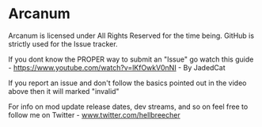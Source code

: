# Arcanum

Arcanum is licensed under All Rights Reserved for the time being. GitHub is strictly used for the Issue tracker. 

If you dont know the PROPER way to submit an "Issue" go watch this guide - https://www.youtube.com/watch?v=lKfOwkV0nNI - By JadedCat

If you report an issue and don't follow the basics pointed out in the video above then it will marked "invalid"

For info on mod update release dates, dev streams, and so on feel free to follow me on Twitter - www.twitter.com/hellbreecher

